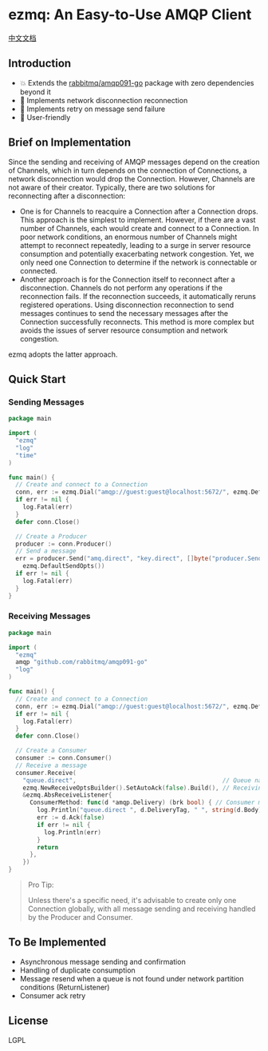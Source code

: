 # ezmq: An Easy-to-Use AMQP Client

[中文文档](README_zh.md)

Introduction
---
* 💥 Extends the [rabbitmq/amqp091-go](https://github.com/rabbitmq/amqp091-go) package with zero dependencies beyond it
* 💪 Implements network disconnection reconnection
* 💎 Implements retry on message send failure
* 🎈 User-friendly

Brief on Implementation
---
Since the sending and receiving of AMQP messages depend on the creation of Channels, which in turn depends on the connection of Connections, a network disconnection would drop the Connection. However, Channels are not aware of their creator. Typically, there are two solutions for reconnecting after a disconnection:

* One is for Channels to reacquire a Connection after a Connection drops. This approach is the simplest to implement. However, if there are a vast number of Channels, each would create and connect to a Connection. In poor network conditions, an enormous number of Channels might attempt to reconnect repeatedly, leading to a surge in server resource consumption and potentially exacerbating network congestion. Yet, we only need one Connection to determine if the network is connectable or connected.
* Another approach is for the Connection itself to reconnect after a disconnection. Channels do not perform any operations if the reconnection fails. If the reconnection succeeds, it automatically reruns registered operations. Using disconnection reconnection to send messages continues to send the necessary messages after the Connection successfully reconnects. This method is more complex but avoids the issues of server resource consumption and network congestion.

ezmq adopts the latter approach.

Quick Start
---

### Sending Messages

```go
package main

import (
  "ezmq"
  "log"
  "time"
)

func main() {
  // Create and connect to a Connection
  conn, err := ezmq.Dial("amqp://guest:guest@localhost:5672/", ezmq.DefaultTimesRetry())
  if err != nil {
    log.Fatal(err)
  }
  defer conn.Close()

  // Create a Producer
  producer := conn.Producer()
  // Send a message
  err = producer.Send("amq.direct", "key.direct", []byte("producer.Send() | "+time.Now().Format("2006-01-02 15:04:05")),
    ezmq.DefaultSendOpts())
  if err != nil {
    log.Fatal(err)
  }
}

```

### Receiving Messages

```go
package main

import (
  "ezmq"
  amqp "github.com/rabbitmq/amqp091-go"
  "log"
)

func main() {
  // Create and connect to a Connection
  conn, err := ezmq.Dial("amqp://guest:guest@localhost:5672/", ezmq.DefaultTimesRetry())
  if err != nil {
    log.Fatal(err)
  }
  defer conn.Close()

  // Create a Consumer
  consumer := conn.Consumer()
  // Receive a message
  consumer.Receive(
    "queue.direct",                                         // Queue name
    ezmq.NewReceiveOptsBuilder().SetAutoAck(false).Build(), // Receiving options
    &ezmq.AbsReceiveListener{
      ConsumerMethod: func(d *amqp.Delivery) (brk bool) { // Consumer method
        log.Println("queue.direct ", d.DeliveryTag, " ", string(d.Body))
        err := d.Ack(false)
        if err != nil {
          log.Println(err)
        }
        return
      },
    })
}

```

> Pro Tip:
>
> Unless there's a specific need, it's advisable to create only one Connection globally, with all message sending and receiving handled by the Producer and Consumer.

To Be Implemented
---

* Asynchronous message sending and confirmation
* Handling of duplicate consumption
* Message resend when a queue is not found under network partition conditions (ReturnListener)
* Consumer ack retry

License
---

LGPL